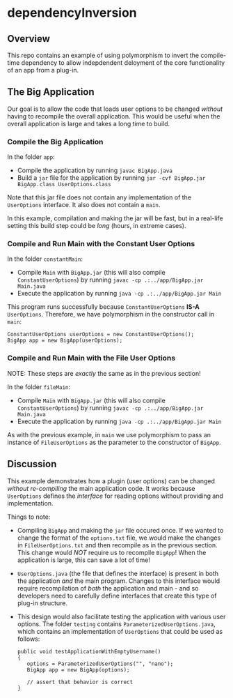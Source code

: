 # dependencyInversion

## Overview

This repo contains an example of using polymorphism to invert the compile-time dependency to allow indepdendent deloyment of the core functionality of an app from a plug-in.

## The Big Application

Our goal is to allow the code that loads user options to be changed *without* having to recompile the overall application.  This would be useful when the overall application is large and takes a long time to build.

### Compile the Big Application

In the folder `app`:

* Compile the application by running `javac BigApp.java`
* Build a `jar` file for the application by running `jar -cvf BigApp.jar BigApp.class UserOptions.class`

Note that this jar file does not contain any implementation of the `UserOptions` interface.  It also does not contain a `main`.

In this example, compilation and making the jar will be fast, but in a real-life setting this build step could be *long* (hours, in extreme cases).

### Compile and Run Main with the Constant User Options

In the folder `constantMain`:

* Compile `Main` with `BigApp.jar` (this will also compile `ConstantUserOptions`) by running `javac -cp .:../app/BigApp.jar Main.java`
* Execute the application by running `java -cp .:../app/BigApp.jar Main`

This program runs successfully because `ConstantUserOptions` **IS-A** `UserOptions`.  Therefore, we have polymorphism in the constructor call in `main`:

```
ConstantUserOptions userOptions = new ConstantUserOptions();
BigApp app = new BigApp(userOptions);
```

### Compile and Run Main with the File User Options

NOTE: These steps are *exactly* the same as in the previous section!

In the folder `fileMain`:

* Compile `Main` with `BigApp.jar` (this will also compile `ConstantUserOptions`) by running `javac -cp .:../app/BigApp.jar Main.java`
* Execute the application by running `java -cp .:../app/BigApp.jar Main`

As with the previous example, in `main` we use polymorphism to pass an instance of `FileUserOptions` as the parameter to the constructor of `BigApp`.

## Discussion

This example demonstrates how a plugin (user options) can be changed *without re-compiling* the main application code.  It works because `UserOptions` defines the *interface* for reading options without providing and implementation.

Things to note:

* Compiling `BigApp` and making the `jar` file occured once.  If we wanted to change the format of the `options.txt` file, we would make the changes in `FileUserOptions.txt` and then recompile as in the previous section.  This change would *NOT* require us to recompile `BigApp`!  When the application is large, this can save a lot of time!
* `UserOptions.java` (the file that defines the interface) is present in both the application *and* the main program.  Changes to this interface would require recompilation of *both* the application and main - and so developers need to carefully define interfaces that create this type of plug-in structure.
* This design would also facilitate testing the application with various user options.  The folder `testing` contains `ParameterizedUserOptions.java`, which contains an implementation of `UserOptions` that could be used as follows:

   ```
   public void testApplicationWithEmptyUsername()
   {
      options = ParameterizedUserOptions("", "nano");
      BigApp app = new BigApp(options);
      
      // assert that behavior is correct
   }
   ```